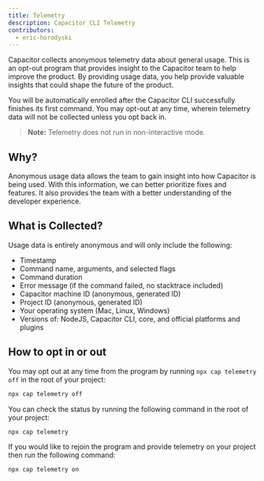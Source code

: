 ```yaml
---
title: Telemetry
description: Capacitor CLI Telemetry
contributors:
  - eric-horodyski
---
```


Capacitor collects anonymous telemetry data about general usage. This is an opt-out program that provides insight to the Capacitor team to help improve the product. By providing usage data, you help provide valuable insights that could shape the future of the product.

You will be automatically enrolled after the Capacitor CLI successfully finishes its first command. You may opt-out at any time, wherein telemetry data will not be collected unless you opt back in. 

> **Note:** Telemetry does not run in non-interactive mode. 

## Why?

Anonymous usage data allows the team to gain insight into how Capacitor is being used. With this information, we can better prioritize fixes and features. It also provides the team with a better understanding of the developer experience.

## What is Collected?

Usage data is entirely anonymous and will only include the following:

* Timestamp
* Command name, arguments, and selected flags
* Command duration
* Error message (if the command failed, no stacktrace included)
* Capacitor machine ID (anonymous, generated ID)
* Project ID (anonymous, generated ID)
* Your operating system (Mac, Linux, Windows)
* Versions of: NodeJS, Capacitor CLI, core, and official platforms and plugins

## How to opt in or out

You may opt out at any time from the program by running `npx cap telemetry off` in the root of your project:

```bash
npx cap telemetry off
```

You can check the status by running the following command in the root of your project:

```bash
npx cap telemetry
```

If you would like to rejoin the program and provide telemetry on your project then run the following command:

```bash
npx cap telemetry on
```
